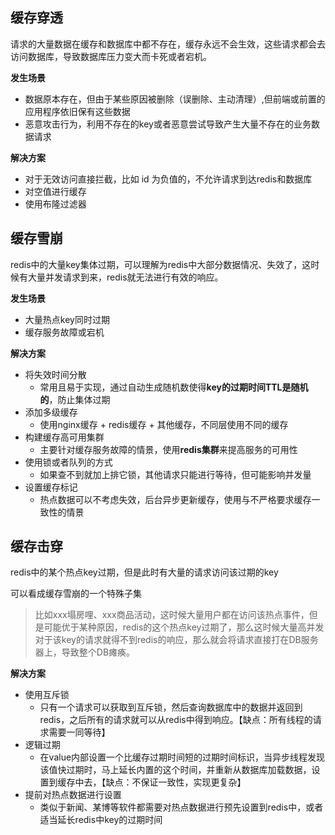 ## 缓存穿透

请求的大量数据在缓存和数据库中都不存在，缓存永远不会生效，这些请求都会去访问数据库，导致数据库压力变大而卡死或者宕机。

**发生场景**

- 数据原本存在，但由于某些原因被删除（误删除、主动清理）,但前端或前置的应用程序依旧保有这些数据
- 恶意攻击行为，利用不存在的key或者恶意尝试导致产生大量不存在的业务数据请求

**解决方案**

- 对于无效访问直接拦截，比如 id 为负值的，不允许请求到达redis和数据库
- 对空值进行缓存
- 使用布隆过滤器

## 缓存雪崩

redis中的大量key集体过期，可以理解为redis中大部分数据情况、失效了，这时候有大量并发请求到来，redis就无法进行有效的响应。

**发生场景**

- 大量热点key同时过期
- 缓存服务故障或宕机

**解决方案**

- 将失效时间分散
  - 常用且易于实现，通过自动生成随机数使得**key的过期时间TTL是随机的**，防止集体过期
- 添加多级缓存
  - 使用nginx缓存 + redis缓存 + 其他缓存，不同层使用不同的缓存
- 构建缓存高可用集群
  - 主要针对缓存服务故障的情景，使用**redis集群**来提高服务的可用性
- 使用锁或者队列的方式
  - 如果查不到就加上排它锁，其他请求只能进行等待，但可能影响并发量
- 设置缓存标记
  - 热点数据可以不考虑失效，后台异步更新缓存，使用与不严格要求缓存一致性的情景

##  缓存击穿

redis中的某个热点key过期，但是此时有大量的请求访问该过期的key

可以看成缓存雪崩的一个特殊子集

> 比如xxx塌房哩、xxx商品活动，这时候大量用户都在访问该热点事件，但是可能优于某种原因，redis的这个热点key过期了，那么这时候大量高并发对于该key的请求就得不到redis的响应，那么就会将请求直接打在DB服务器上，导致整个DB瘫痪。

**解决方案**

- 使用互斥锁
  - 只有一个请求可以获取到互斥锁，然后查询数据库中的数据并返回到redis，之后所有的请求就可以从redis中得到响应。【缺点：所有线程的请求需要一同等待】
- 逻辑过期
  - 在value内部设置一个比缓存过期时间短的过期时间标识，当异步线程发现该值快过期时，马上延长内置的这个时间，并重新从数据库加载数据，设置到缓存中去，【缺点：不保证一致性，实现更复杂】
- 提前对热点数据进行设置
  - 类似于新闻、某博等软件都需要对热点数据进行预先设置到redis中，或者适当延长redis中key的过期时间















